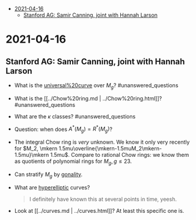 -   [2021-04-16](#section)
    -   [Stanford AG: Samir Canning, joint with Hannah Larson](#stanford-ag-samir-canning-joint-with-hannah-larson)














# 2021-04-16

## Stanford AG: Samir Canning, joint with Hannah Larson

-   What is the [universal%20curve](universal%20curve) over $M_g$? \#unanswered_questions

-   What is the [[../Chow%20ring.md | ../Chow%20ring.html]]? \#unanswered_questions

-   What are the $\kappa$ classes? \#unanswered_questions

-   Question: when does $A^*(M_g) = R^*(M_g)$?

-   The integral Chow ring is *very* unknown. We know it only very recently for $M_2, \mkern 1.5mu\overline{\mkern-1.5muM_2\mkern-1.5mu}\mkern 1.5mu$. Compare to rational Chow rings: we know them as quotients of polynomial rings for $M_g, g\leq 23$.

-   Can stratify $M_g$ by [gonality](gonality).

-   What are [hyperelliptic](hyperelliptic) curves?

    > I definitely have known this at several points in time, yeesh.

-   Look at [[../curves.md | ../curves.html]]? At least this specific one is.

